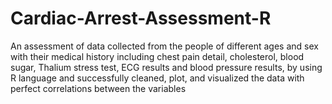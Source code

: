 # Cardiac-Arrest-Assessment-R
An assessment of data collected from the people of different ages and sex with their medical history including chest pain detail, cholesterol, blood sugar, Thalium stress test, ECG results and blood pressure results, by using R language and successfully cleaned, plot, and visualized the data with perfect correlations between the variables
